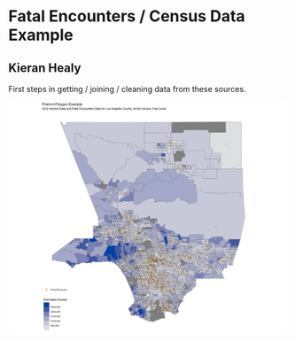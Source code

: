 # Fatal Encounters / Census Data Example

## Kieran Healy

First steps in getting / joining / cleaning data from these sources. 

![Sample map](figures/pip-example.png)
